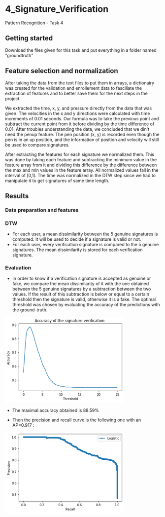 # 4_Signature_Verification
Pattern Recognition - Task 4

## Getting started
Download the files given for this task and put everything in a folder named "groundtruth"

## Feature selection and normalization
After taking the data from the text files to put them in arrays, a dictionairy was created for the validation and enrollement data to fasciliate the extraction of features and to better save them for the next steps in the project.

We extracted the time, x, y, and pressure directly from the data that was given. The velocities in the x and y directions were calculated with time increments of 0.01 seconds. Our formula was to take the previous point and subtract the current point from it before dividing by the time difference of 0.01. 
After troubles understanding the data, we concluded that we din't need the penup feature. The pen position (x, y) is recorded even though the pen is in an up position, and the information of position and velocity will still be used to compare signatures.

After extracting the features for each signature we normalized them. This was done by taking each feature and subtracting the minimum value in the feature array from it and dividing this difference by the difference between the max and min values in the feature array. All normalized values fall in the interval of [0,1]. The time was normalized in the DTW step since we had to manipulate it to get signatures of same time length.

## Results
### Data preparation and features

### DTW
* For each user, a mean dissimilarity between the 5 genuine signatures is computed. It will be used to decide if a signature is valid or not.
* For each user, every verification signature is compared to the 5 genuine signatures. The mean dissimilarity is stored for each verification signature.

### Evaluation
* In order to know if a verification signature is accepted as genuine or fake, we compare the mean dissimilarity of it with the one obtained between the 5 genuine signatures by a subtraction between the two values. If the result of this subtraction is below or equal to a certain threshold then the signature is valid, otherwise it is a fake. The optimal threshold was chosen by evaluating the accuracy of the predictions with the ground-truth.

![Accuracy](images/accuracy.png)

* The maximal accuracy obtained is 88.59%

* Then the precision and recall curve is the following one with an AP=0.917 :

![Final_curve](images/precision_recall_curve.png)
